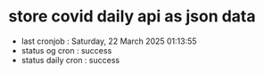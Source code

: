 # store covid daily api as json data

- last cronjob : Saturday, 22 March 2025 01:13:55
- status og cron : success
- status daily cron : success
      
      